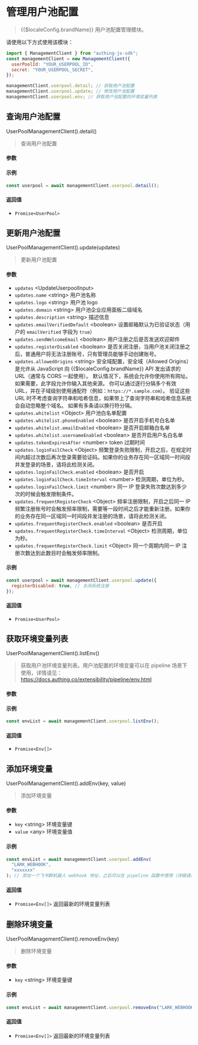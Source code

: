 # 管理用户池配置

<LastUpdated/>

> {{$localeConfig.brandName}} 用户池配置管理模块。

请使用以下方式使用该模块：

```javascript
import { ManagementClient } from "authing-js-sdk";
const managementClient = new ManagementClient({
  userPoolId: "YOUR_USERPOOL_ID",
  secret: "YOUR_USERPOOL_SECRET",
});

managementClient.userpool.detail; // 获取用户池配置
managementClient.userpool.update; // 修改用户池配置
managementClient.userpool.env; // 获取用户池配置的环境变量列表
```

## 查询用户池配置

UserPoolManagementClient().detail()

> 查询用户池配置

#### 参数

#### 示例

```javascript
const userpool = await managementClient.userpool.detail();
```

#### 返回值

- `Promise<UserPool>`

## 更新用户池配置

UserPoolManagementClient().update(updates)

> 更新用户池配置

#### 参数

- `updates` \<UpdateUserpoolInput\>
- `updates.name` \<string\> 用户池名称
- `updates.logo` \<string\> 用户池 logo
- `updates.domain` \<string\> 用户池企业应用面板二级域名
- `updates.description` \<string\> 描述信息
- `updates.emailVerifiedDefault` \<boolean\> 设置邮箱默认为已验证状态（用户的 `emailVerified` 字段为 `true`）
- `updates.sendWelcomeEmail` \<boolean\> 用户注册之后是否发送欢迎邮件
- `updates.registerDisabled` \<boolean\> 是否关闭注册，当用户池关闭注册之后，普通用户将无法注册账号，只有管理员能够手动创建账号。
- `updates.allowedOrigins` \<string\> 安全域配置，安全域（Allowed Origins） 是允许从 JavaScript 向 {{$localeConfig.brandName}} API 发出请求的 URL（通常与 CORS 一起使用）。 默认情况下，系统会允许你使用所有网址。 如果需要，此字段允许你输入其他来源。 你可以通过逐行分隔多个有效 URL，并在子域级别使用通配符（例如：`https://*.sample.com`）。
  验证这些 URL 时不考虑查询字符串和哈希信息，如果带上了查询字符串和哈希信息系统会自动忽略整个域名。
  如果有多条请以换行符分隔。
- `updates.whitelist` \<Object\> 用户池白名单配置
- `updates.whitelist.phoneEnabled` \<boolean\> 是否开启手机号白名单
- `updates.whitelist.emailEnabled` \<boolean\> 是否开启邮箱白名单
- `updates.whitelist.usernameEnabled` \<boolean\> 是否开启用户名白名单
- `updates.tokenExpiresAfter` \<number\> token 过期时间
- `updates.loginFailCheck` \<Object\> 频繁登录失败限制，开启之后，在规定时间内超过次数后再次登录需要验证码。如果你的业务存在同一区域同一时间段并发登录的场景，请将此检测关闭。
- `updates.loginFailCheck.enabled` \<boolean\> 是否开启
- `updates.loginFailCheck.timeInterval` \<number\> 检测周期，单位为秒。
- `updates.loginFailCheck.limit` \<number\> 同一 IP 登录失败次数达到多少次的时候会触发限制条件。
- `updates.frequentRegisterCheck` \<Object\> 频率注册限制，开启之后同一 IP 频繁注册账号时会触发频率限制，需要等一段时间之后才能重新注册。如果你的业务存在同一区域同一时间段并发注册的场景，请将此检测关闭。
- `updates.frequentRegisterCheck.enabled` \<boolean\> 是否开启
- `updates.frequentRegisterCheck.timeInterval` \<Object\> 检测周期，单位为秒。
- `updates.frequentRegisterCheck.limit` \<Object\> 同一个周期内同一 IP 注册次数达到此数目时会触发频率限制。

#### 示例

```javascript
const userpool = await managementClient.userpool.update({
  registerDisabled: true, // 关闭系统注册
});
```

#### 返回值

- `Promise<UserPool>`

## 获取环境变量列表

UserPoolManagementClient().listEnv()

> 获取用户池环境变量列表。用户池配置的环境变量可以在 pipeline 场景下使用，详情请见：https://docs.authing.co/extensibility/pipeline/env.html

#### 参数

#### 示例

```javascript
const envList = await managementClient.userpool.listEnv();
```

#### 返回值

- `Promise<Env[]>`

## 添加环境变量

UserPoolManagementClient().addEnv(key, value)

> 添加环境变量

#### 参数

- `key` \<string\> 环境变量键
- `value` \<any\> 环境变量值

#### 示例

```javascript
const envList = await managementClient.userpool.addEnv(
  "LARK_WEBHOOK",
  "xxxxxxx"
); // 添加一个飞书群机器人 webhook 地址，之后可以在 pipeline 函数中使用（详细请见: https://docs.authing.co/extensibility/pipeline/usage.html）
```

#### 返回值

- `Promise<Env[]>` 返回最新的环境变量列表

## 删除环境变量

UserPoolManagementClient().removeEnv(key)

> 删除环境变量

#### 参数

- `key` \<string\> 环境变量键

#### 示例

```javascript
const envList = await managementClient.userpool.removeEnv("LARK_WEBHOOK");
```

#### 返回值

- `Promise<Env[]>` 返回最新的环境变量列表
